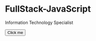 # FullStack-JavaScript
Information Technology Specialist

<!DOCTYPE html>
<html lang="en">
<head>
    <meta charset="UTF-8">
    <meta name="viewport" content="width=device-width, initial-scale=1.0">
    <title>Document</title>
</head>
<body>
    <p id= "demo">  </p>

  <button class="btn btn-primary" onclick="clicked()"> Click me</button>

  <script>
    function clicked()
      {
         document.getElementById("demo").innerHTML = "Hello , there i am clicked";

        return true;
      }

    
  </script>
</body>
</html>
